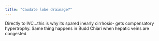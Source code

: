 ```yaml
---
title: "Caudate lobe drainage?"
---
```

Directly to IVC...this is why its spared inearly cirrhosis- gets compensatory hypertrophy. Same thing happens in Budd Chiari when hepatic veins are congested.

